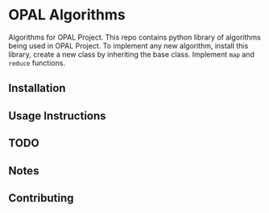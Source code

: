 # OPAL Algorithms

Algorithms for OPAL Project. This repo contains python library of algorithms being used in OPAL Project. To implement any new algorithm, install this library, create a new class by inheriting the base class. Implement `map`
and `reduce` functions.

## Installation

## Usage Instructions

## TODO

## Notes

## Contributing